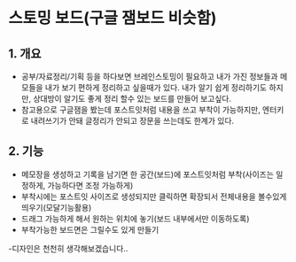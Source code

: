 # 스토밍 보드(구글 잼보드 비슷함)

<h2>1. 개요</h2>

- 공부/자료정리/기획 등을 하다보면 브레인스토밍이 필요하고 내가 가진 정보들과 메모들을 내가 보기 편하게 정리하고 싶을때가 있다. 
내가 알기 쉽게 정리하기도 하지만, 상대방이 알기도 좋게 정리 할수 있는 보드를 만들어 보고싶다.
- 참고용으로 구글잼을 봤는데 포스트잇처럼 내용을 쓰고 부착이 가능하지만, 엔터키로 내려쓰기가 안돼 글정리가 안되고 장문을 쓰는데도 한계가 있다.

<h2>2. 기능</h2>

- 메모장을 생성하고 기록을 남기면 한 공간(보드)에 포스트잇처럼 부착(사이즈는 일정하게, 가능하다면 조정 가능하게)
- 부착시에는 포스트잇 사이즈로 생성되지만 클릭하면 확장되서 전체내용을 볼수있게 띄우기(모달기능활용)
- 드래그 가능하게 해서 원하는 위치에 놓기(보드 내부에서만 이동하도록)
- 부착가능한 보드면은 그릴수도 있게 만들기

-디자인은 천천히 생각해보겠습니다..

